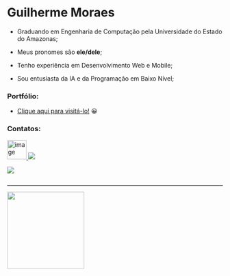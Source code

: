 # Guilherme Moraes

- Graduando em Engenharia de Computação pela Universidade do Estado do Amazonas;

- Meus pronomes são **ele/dele**;

- Tenho experiência em Desenvolvimento Web e Mobile;

- Sou entusiasta da IA e da Programação em Baixo Nível;

### Portfólio:
  
- [Clique aqui para visitá-lo!](https://portfolio-beryl-alpha-14.vercel.app/) 😀

### Contatos:

<div>
  
<a href="mailto:guighm.dev@proton.me">
  <img height="45" alt="image" src="https://github.com/user-attachments/assets/4074c055-a6da-4e30-ae2c-4defc36194d0" />
</a>

<a href="https://www.linkedin.com/in/guighm/">
  <img src="https://skillicons.dev/icons?i=linkedin"/>
</a>
  
</div>


<div style="display: flex; gap: 20px;">
  
  <div>
  <p align="center">
    <a href="https://skillicons.dev">
        <img src="https://skillicons.dev/icons?i=flutter,react,vue,nodejs,dotnet,linux"/>
    </a>
  </p> 
  </div>
  
</div>



<hr/>

<div>
  <img height="180em" src="https://github-readme-stats.vercel.app/api?username=guighm&theme=neon&cache_seconds=30">
</div>
